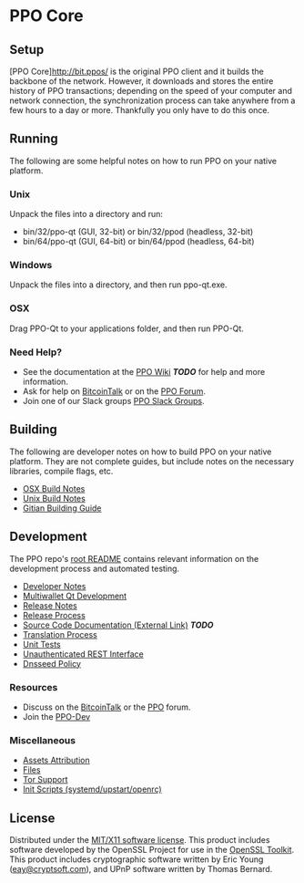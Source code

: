 PPO Core
=====================

Setup
---------------------
[PPO Core]http://bit.ppos/ is the original PPO client and it builds the backbone of the network. However, it downloads and stores the entire history of PPO transactions; depending on the speed of your computer and network connection, the synchronization process can take anywhere from a few hours to a day or more. Thankfully you only have to do this once.

Running
---------------------
The following are some helpful notes on how to run PPO on your native platform.

### Unix

Unpack the files into a directory and run:

- bin/32/ppo-qt (GUI, 32-bit) or bin/32/ppod (headless, 32-bit)
- bin/64/ppo-qt (GUI, 64-bit) or bin/64/ppod (headless, 64-bit)

### Windows

Unpack the files into a directory, and then run ppo-qt.exe.

### OSX

Drag PPO-Qt to your applications folder, and then run PPO-Qt.

### Need Help?

* See the documentation at the [PPO Wiki](https://en.bitcoin.it/wiki/Main_Page) ***TODO***
for help and more information.
* Ask for help on [BitcoinTalk](https://bitcointalk.org/index.php?topic=1604893.0) or on the [PPO Forum](https://google.forum.com/).
* Join one of our Slack groups [PPO Slack Groups](https://google.slack.com/).

Building
---------------------
The following are developer notes on how to build PPO on your native platform. They are not complete guides, but include notes on the necessary libraries, compile flags, etc.

- [OSX Build Notes](build-osx.md)
- [Unix Build Notes](build-unix.md)
- [Gitian Building Guide](gitian-building.md)

Development
---------------------
The PPO repo's [root README](https://github.com/PPOCRYPTO/PPO/blob/master/README.md) contains relevant information on the development process and automated testing.

- [Developer Notes](developer-notes.md)
- [Multiwallet Qt Development](multiwallet-qt.md)
- [Release Notes](release-notes.md)
- [Release Process](release-process.md)
- [Source Code Documentation (External Link)](https://dev.visucore.com/bitcoin/doxygen/) ***TODO***
- [Translation Process](translation_process.md)
- [Unit Tests](unit-tests.md)
- [Unauthenticated REST Interface](REST-interface.md)
- [Dnsseed Policy](dnsseed-policy.md)

### Resources

* Discuss on the [BitcoinTalk](https://bitcointalk.org/index.php?topic=1604893.0) or the [PPO](https://google.forum.com/) forum.
* Join the [PPO-Dev](https://google.slack.com/) 

### Miscellaneous
- [Assets Attribution](assets-attribution.md)
- [Files](files.md)
- [Tor Support](tor.md)
- [Init Scripts (systemd/upstart/openrc)](init.md)

License
---------------------
Distributed under the [MIT/X11 software license](http://www.opensource.org/licenses/mit-license.php).
This product includes software developed by the OpenSSL Project for use in the [OpenSSL Toolkit](https://www.openssl.org/). This product includes
cryptographic software written by Eric Young ([eay@cryptsoft.com](mailto:eay@cryptsoft.com)), and UPnP software written by Thomas Bernard.
